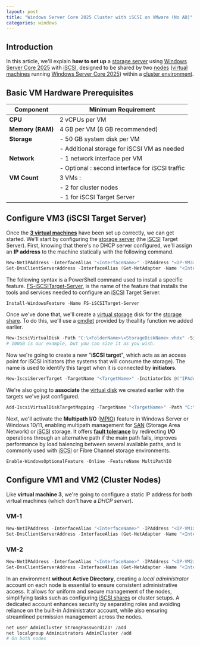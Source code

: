 ```yaml
---
layout: post
title: "Windows Server Core 2025 Cluster with iSCSI on VMware (No AD)"
categories: windows
---
```


## Introduction

In this article, we'll explain **how to set up** a [storage server](https://www.broadberry.fr/storage-servers) using [Windows Server Core 2025](https://www.microsoft.com/en-us/evalcenter/evaluate-windows-server-2025) with [iSCSI](https://www.techtarget.com/searchstorage/definition/iSCSI), designed to be shared by two [nodes](https://docs.vmware.com/en/VMware-Tanzu-Service-Mesh/services/concepts-guide/GUID-6BA4B828-C778-47BD-8159-37847260148E.html) ([virtual machines](https://www.vmware.com/topics/virtual-machine) running [Windows Server Core 2025](https://www.microsoft.com/en-us/evalcenter/evaluate-windows-server-2025)) within a [cluster environment](https://www.techopedia.com/definition/31922/virtual-machine-cluster-vm-cluster#:~:text=Virtual%20machine%20clusters%20work%20by%20protecting%20the%20physical,virtual%20machine%20clustering%20provides%20a%20dynamic%20backup%20processes.).

## Basic VM Hardware Prerequisites

| Component         | Minimum Requirement             |
|-------------------|----------------------------------|
| **CPU**           | 2 vCPUs per VM                 |
| **Memory (RAM)**  | 4 GB per VM (8 GB recommended)  |
| **Storage**       | - 50 GB system disk per VM     |
|                   | - Additional storage for iSCSI VM as needed |
| **Network**       | - 1 network interface per VM   |
|                   | - Optional : second interface for iSCSI traffic |
| **VM Count**      | 3 VMs :                         |
|                   | - 2 for cluster nodes          |
|                   | - 1 for iSCSI Target Server    |

## Configure VM3 (iSCSI Target Server)

Once the [**3 virtual machines**](https://www.vmware.com/topics/virtual-machine) have been set up correctly, we can get started. We'll start by configuring the [storage server](https://www.broadberry.fr/storage-servers) (the [iSCSI](https://www.techtarget.com/searchstorage/definition/iSCSI) Target Server). First, knowing that there's no DHCP server configured, we'll assign an **IP address** to the machine statically with the following command.

```powershell
New-NetIPAddress -InterfaceAlias "<InterfaceName>" -IPAddress "<IP-VM3>" -PrefixLength 24 -DefaultGateway "<IP-Gateway>"
Set-DnsClientServerAddress -InterfaceAlias (Get-NetAdapter -Name "<InterfaceName>" | Select-Object -ExpandProperty Name) -ServerAddresses "<IP-Gateway>"
```

The following syntax is a PowerShell command used to install a specific feature. [FS-iSCSITarget-Server](https://techdirectarchive.com/2021/07/14/how-to-install-and-configure-iscsi-target-server-and-iscsi-initiator-on-a-windows-server/), is the name of the feature that installs the tools and services needed to configure an [iSCSI](https://www.techtarget.com/searchstorage/definition/iSCSI) Target Server.

```powershell
Install-WindowsFeature -Name FS-iSCSITarget-Server
```

Once we've done that, we'll create a [virtual storage](https://www.parallels.com/blogs/ras/virtual-storage/) disk for the [storage share](https://www.vmware.com/docs/introduction-to-storage-virtualization). To do this, we'll use a [cmdlet](https://learn.microsoft.com/en-us/powershell/scripting/developer/cmdlet/cmdlet-overview?view=powershell-7.4) provided by theallity function we added earlier.

```powershell
New-IscsiVirtualDisk -Path "C:\<FolderName>\<StorageDiskName>.vhdx" -Size 100GB
# 100GB is our example, but you can size it as you wish.
```

Now we're going to create a new "**iSCSI target**", which acts as an access point for iSCSI initiators (the systems that will consume the storage). The name is used to identify this target when it is connected by **initiators**.

```powershell
New-IscsiServerTarget -TargetName "<TargetName>" -InitiatorIds @("IPAddress:<IP-VM1>", "IPAddress:<IP-VM2>", "...")
```

We're also going to **associate** the [virtual disk](https://www.parallels.com/blogs/ras/virtual-storage/) we created earlier with the targets we've just configured.

```powershell
Add-IscsiVirtualDiskTargetMapping -TargetName "<TargetName>" -Path "C:\<FolderName>\<StorageDiskName>.vhdx"
```

Next, we'll activate the **Multipath I/O** ([MPIO](https://www.dell.com/support/kbdoc/en-us/000131854/mpio-what-is-it-and-why-should-i-use-it?msockid=21582e1206786daa394a3b4307d66c24)) feature in Windows Server or Windows 10/11, enabling multipath management for [SAN](https://www.ibm.com/topics/storage-area-network) (Storage Area Network) or [iSCSI](https://www.techtarget.com/searchstorage/definition/iSCSI) storage. It offers **[fault tolerance](https://www.geeksforgeeks.org/fault-tolerance-in-distributed-system/)** by redirecting **I/O** operations through an alternative path if the main path fails, improves performance by load balencing between several available paths, and is commonly used with [iSCSI](https://www.techtarget.com/searchstorage/definition/iSCSI) or Fibre Channel storage environments.

```powershell
Enable-WindowsOptionalFeature -Online -FeatureName MultiPathIO
```

## Configure VM1 and VM2 (Cluster Nodes)

Like **virtual machine 3**, we're going to configure a static IP address for both virtual machines (which don't have a *DHCP server*).

### VM-1

```powershell
New-NetIPAddress -InterfaceAlias "<InterfaceName>" -IPAddress "<IP-VM1>" -PrefixLength 24 -DefaultGateway "<IP-Gateway>"
Set-DnsClientServerAddress -InterfaceAlias (Get-NetAdapter -Name "<InterfaceName>" | Select-Object -ExpandProperty Name) -ServerAddresses "<IP-Gateway>"
```

### VM-2

```powershell
New-NetIPAddress -InterfaceAlias "<InterfaceName>" -IPAddress "<IP-VM2>" -PrefixLength 24 -DefaultGateway "<IP-Gateway>"
Set-DnsClientServerAddress -InterfaceAlias (Get-NetAdapter -Name "<InterfaceName>" | Select-Object -ExpandProperty Name) -ServerAddresses "<IP-Gateway>"
```

In an environment **without Active Directory**, creating a *local administrator* account on each node is essential to ensure consistent administrative access. It allows for uniform and secure management of the nodes, simplifying tasks such as configuring [iSCSI shares](https://www.techtarget.com/searchstorage/definition/iSCSI) or cluster setups. A dedicated account enhances security by separating roles and avoiding reliance on the built-in Administrator account, while also ensuring streamlined permission management across the nodes.

```powershell
net user AdminCluster StrongPassword123! /add
net localgroup Administrators AdminCluster /add
# On both nodes
```
